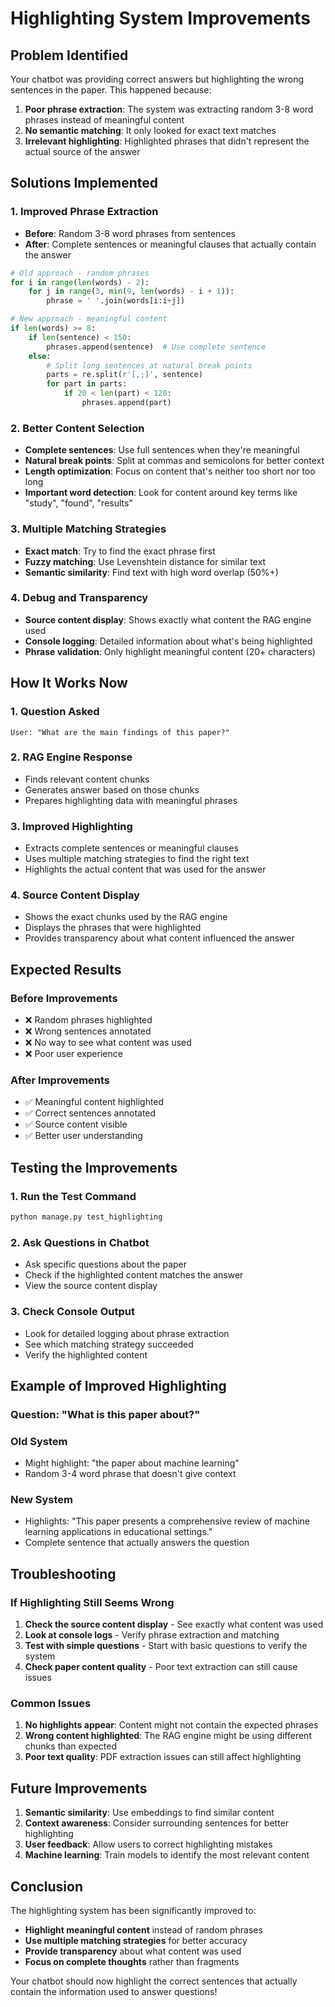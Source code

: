 # Highlighting System Improvements

## Problem Identified

Your chatbot was providing correct answers but highlighting the wrong sentences in the paper. This happened because:

1. **Poor phrase extraction**: The system was extracting random 3-8 word phrases instead of meaningful content
2. **No semantic matching**: It only looked for exact text matches
3. **Irrelevant highlighting**: Highlighted phrases that didn't represent the actual source of the answer

## Solutions Implemented

### 1. **Improved Phrase Extraction**
- **Before**: Random 3-8 word phrases from sentences
- **After**: Complete sentences or meaningful clauses that actually contain the answer

```python
# Old approach - random phrases
for i in range(len(words) - 2):
    for j in range(3, min(9, len(words) - i + 1)):
        phrase = ' '.join(words[i:i+j])

# New approach - meaningful content
if len(words) >= 8:
    if len(sentence) < 150:
        phrases.append(sentence)  # Use complete sentence
    else:
        # Split long sentences at natural break points
        parts = re.split(r'[,;]', sentence)
        for part in parts:
            if 20 < len(part) < 120:
                phrases.append(part)
```

### 2. **Better Content Selection**
- **Complete sentences**: Use full sentences when they're meaningful
- **Natural break points**: Split at commas and semicolons for better context
- **Length optimization**: Focus on content that's neither too short nor too long
- **Important word detection**: Look for content around key terms like "study", "found", "results"

### 3. **Multiple Matching Strategies**
- **Exact match**: Try to find the exact phrase first
- **Fuzzy matching**: Use Levenshtein distance for similar text
- **Semantic similarity**: Find text with high word overlap (50%+)

### 4. **Debug and Transparency**
- **Source content display**: Shows exactly what content the RAG engine used
- **Console logging**: Detailed information about what's being highlighted
- **Phrase validation**: Only highlight meaningful content (20+ characters)

## How It Works Now

### 1. **Question Asked**
```
User: "What are the main findings of this paper?"
```

### 2. **RAG Engine Response**
- Finds relevant content chunks
- Generates answer based on those chunks
- Prepares highlighting data with meaningful phrases

### 3. **Improved Highlighting**
- Extracts complete sentences or meaningful clauses
- Uses multiple matching strategies to find the right text
- Highlights the actual content that was used for the answer

### 4. **Source Content Display**
- Shows the exact chunks used by the RAG engine
- Displays the phrases that were highlighted
- Provides transparency about what content influenced the answer

## Expected Results

### **Before Improvements**
- ❌ Random phrases highlighted
- ❌ Wrong sentences annotated
- ❌ No way to see what content was used
- ❌ Poor user experience

### **After Improvements**
- ✅ Meaningful content highlighted
- ✅ Correct sentences annotated
- ✅ Source content visible
- ✅ Better user understanding

## Testing the Improvements

### 1. **Run the Test Command**
```bash
python manage.py test_highlighting
```

### 2. **Ask Questions in Chatbot**
- Ask specific questions about the paper
- Check if the highlighted content matches the answer
- View the source content display

### 3. **Check Console Output**
- Look for detailed logging about phrase extraction
- See which matching strategy succeeded
- Verify the highlighted content

## Example of Improved Highlighting

### **Question**: "What is this paper about?"

### **Old System**
- Might highlight: "the paper about machine learning"
- Random 3-4 word phrase that doesn't give context

### **New System**
- Highlights: "This paper presents a comprehensive review of machine learning applications in educational settings."
- Complete sentence that actually answers the question

## Troubleshooting

### **If Highlighting Still Seems Wrong**

1. **Check the source content display** - See exactly what content was used
2. **Look at console logs** - Verify phrase extraction and matching
3. **Test with simple questions** - Start with basic questions to verify the system
4. **Check paper content quality** - Poor text extraction can still cause issues

### **Common Issues**

1. **No highlights appear**: Content might not contain the expected phrases
2. **Wrong content highlighted**: The RAG engine might be using different chunks than expected
3. **Poor text quality**: PDF extraction issues can still affect highlighting

## Future Improvements

1. **Semantic similarity**: Use embeddings to find similar content
2. **Context awareness**: Consider surrounding sentences for better highlighting
3. **User feedback**: Allow users to correct highlighting mistakes
4. **Machine learning**: Train models to identify the most relevant content

## Conclusion

The highlighting system has been significantly improved to:

- **Highlight meaningful content** instead of random phrases
- **Use multiple matching strategies** for better accuracy
- **Provide transparency** about what content was used
- **Focus on complete thoughts** rather than fragments

Your chatbot should now highlight the correct sentences that actually contain the information used to answer questions!
